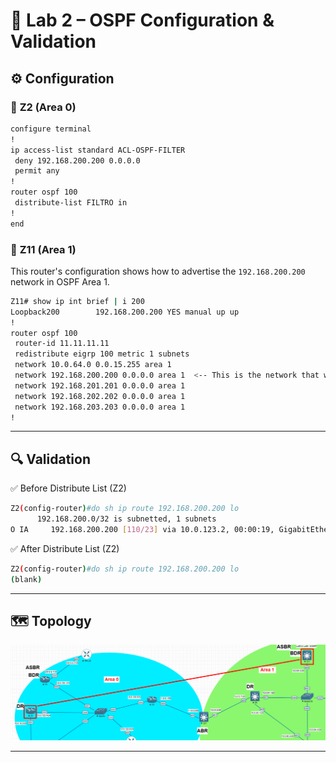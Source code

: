 # 🔹 Lab 2 – OSPF Configuration & Validation
## ⚙️ Configuration
### 🔀 **Z2** (Area 0)
```bash
configure terminal
!
ip access-list standard ACL-OSPF-FILTER
 deny 192.168.200.200 0.0.0.0
 permit any
!
router ospf 100
 distribute-list FILTRO in
!
end
```

### 🔀 **Z11** (Area 1)

This router's configuration shows how to advertise the `192.168.200.200` network in OSPF Area 1.

```bash
Z11# show ip int brief | i 200
Loopback200        192.168.200.200 YES manual up up
!
router ospf 100
 router-id 11.11.11.11
 redistribute eigrp 100 metric 1 subnets
 network 10.0.64.0 0.0.15.255 area 1
 network 192.168.200.200 0.0.0.0 area 1  <-- This is the network that will be filtered on R2
 network 192.168.201.201 0.0.0.0 area 1
 network 192.168.202.202 0.0.0.0 area 1
 network 192.168.203.203 0.0.0.0 area 1
!
```
-----

## 🔍 Validation
✅ Before Distribute List (Z2)
```bash
Z2(config-router)#do sh ip route 192.168.200.200 lo
      192.168.200.0/32 is subnetted, 1 subnets
O IA     192.168.200.200 [110/23] via 10.0.123.2, 00:00:19, GigabitEthernet0/0
```
✅ After Distribute List (Z2)
```bash
Z2(config-router)#do sh ip route 192.168.200.200 lo
(blank)
```

-----

## 🗺️ Topology

![Lab 1 Topology](../Diagrams/distribute_list.png)

-----
